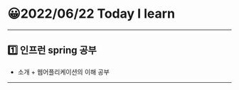 # 😀2022/06/22 Today I learn
-------------------------
## 1️⃣ 인프런 spring 공부
  * 소개 + 웹어플리케이션의 이해 공부
------------------------
